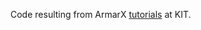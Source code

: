 Code resulting from ArmarX [tutorials][1] at KIT.

[1]: http://h2t-projects.webarchiv.kit.edu/Projects/ArmarX/ArmarXDoc-Tutorials.html
